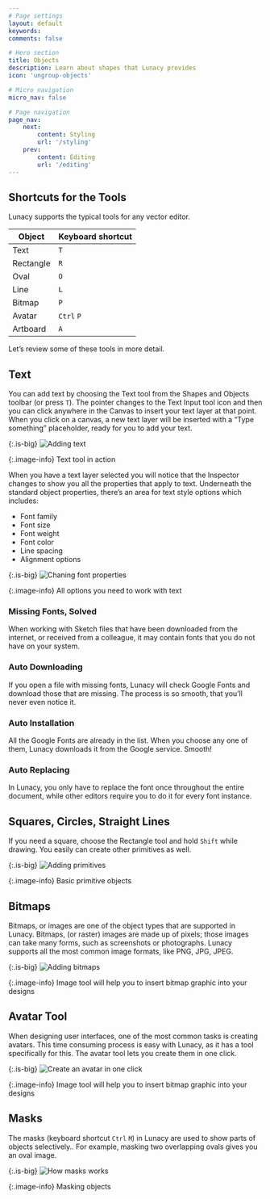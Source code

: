 ```yaml
---
# Page settings
layout: default
keywords:
comments: false

# Hero section
title: Objects
description: Learn about shapes that Lunacy provides
icon: 'ungroup-objects'

# Micro navigation
micro_nav: false

# Page navigation
page_nav:
    next:
        content: Styling
        url: '/styling'
    prev:
        content: Editing
        url: '/editing'
---
```


## Shortcuts for the Tools

Lunacy supports the typical tools for any vector editor.

<table>
  <thead>
    <tr>
      <th>Object</th>
      <th>Keyboard shortcut</th>
    </tr>
  </thead>
  <tbody>
    <tr>
      <td>Text</td>
      <td><code>T</code></td>
    </tr>
    <tr>
      <td>Rectangle </td>
      <td><code>R</code></td>
    </tr>
    <tr>
      <td>Oval</td>
      <td><code>O</code></td>
    </tr>
    <tr>
      <td>Line</td>
      <td><code>L</code></td>
    </tr>
    <tr>
      <td>Bitmap</td>
      <td><code>P</code></td>
    </tr>
    <tr>
      <td>Avatar</td>
      <td><code>Ctrl</code> <code>P</code></td>
    </tr>
    <tr>
      <td>Artboard</td>
      <td><code>A</code></td>
    </tr>
  </tbody>
</table>


Let’s review some of these tools in more detail.

## Text

You can add text by choosing the Text tool from the Shapes and Objects toolbar (or press `T`). The pointer changes to the Text Input tool icon and then you can click anywhere in the Canvas to insert your text layer at that point. When you click on a canvas, a new text layer will be inserted with a “Type something” placeholder, ready for you to add your text.

{:.is-big}
![Adding text](public/objects_adding_text.png)

{:.image-info}
Text tool in action

When you have a text layer selected you will notice that the Inspector changes to show you all the properties that apply to text. Underneath the standard object properties, there’s an area for text style options which includes:

* Font family
* Font size
* Font weight
* Font color
* Line spacing
* Alignment options

{:.is-big}
![Chaning font properties](public/objects_editing_text.png)

{:.image-info}
All options you need to work with text

### Missing Fonts, Solved

When working with Sketch files that have been downloaded from the internet, or received from a colleague, it may contain fonts that you do not have on your system.

### Auto Downloading

If you open a file with missing fonts, Lunacy will check Google Fonts and download those that are missing. The process is so smooth, that you’ll never even notice it.

### Auto Installation

All the Google Fonts are already in the list. When you choose any one of them, Lunacy downloads it from the Google service. Smooth!

### Auto Replacing

In Lunacy, you only have to replace the font once throughout the entire document, while other editors require you to do it for every font instance.

[//]: # (Maybe we should cut the above into couple sentences - ib)

## Squares, Circles, Straight Lines

If you need a square, choose the Rectangle tool and hold `Shift` while drawing. You easily can create other primitives as well.

{:.is-big}
![Adding primitives](public/objects_adding_primitives.gif)

{:.image-info}
Basic primitive objects

## Bitmaps

Bitmaps, or images are one of the object types that are supported in Lunacy. Bitmaps, (or raster) images are made up of pixels; those images can take many forms, such as screenshots or photographs. Lunacy supports all the most common image formats, like PNG, JPG, JPEG.

{:.is-big}
![Adding bitmaps](public/objects_bitmaps.png)

{:.image-info}
Image tool will help you to insert bitmap graphic into your designs

## Avatar Tool

When designing user interfaces, one of the most common tasks is creating avatars. This time consuming process is easy with Lunacy, as it has a tool specifically for this. The avatar tool lets you create them in one click.

{:.is-big}
![Create an avatar in one click](public/objects_avatars.png)

{:.image-info}
Image tool will help you to insert bitmap graphic into your designs

## Masks

The masks (keyboard shortcut `Ctrl` `M`) in Lunacy are used to show parts of objects selectively.. For example, masking two overlapping ovals gives you an oval image.

{:.is-big}
![How masks works](public/objects_masks.png)

{:.image-info}
Masking objects
